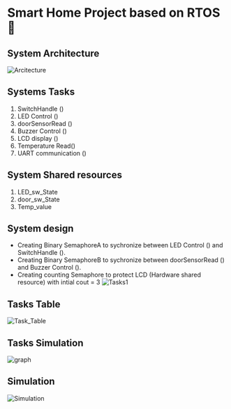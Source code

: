 # Smart Home Project based on RTOS 🧩
##  System Architecture  
![Arcitecture](https://github.com/ahmed2-salah/SmartHome_RTOS/assets/90197922/ab6f799d-9f00-48cf-8f74-a96e517e181e)

## Systems Tasks
1. SwitchHandle ()
2. LED Control  ()
3. doorSensorRead ()
4. Buzzer Control ()
5. LCD display ()
6. Temperature Read()
7. UART communication ()

## System Shared resources
1. LED_sw_State
2. door_sw_State
3. Temp_value

## System design
* Creating Binary SemaphoreA to sychronize between  LED Control  () and SwitchHandle ().
* Creating Binary SemaphoreB to sychronize between  doorSensorRead () and Buzzer Control ().
* Creating counting Semaphore to protect LCD (Hardware shared resource) with intial cout = 3
![Tasks1](https://github.com/ahmed2-salah/SmartHome_RTOS/assets/90197922/384719a6-290d-49a0-a7b9-5dc1e3ef73cb)

## Tasks Table
![Task_Table](https://github.com/ahmed2-salah/SmartHome_RTOS/assets/90197922/ae9bee23-d315-46cf-b90f-c5956b86a35d)

## Tasks Simulation
![graph](https://github.com/ahmed2-salah/SmartHome_RTOS/assets/90197922/d0abadca-fc46-4f07-9148-6b9be714a1c5)

## Simulation
![Simulation](https://github.com/ahmed2-salah/SmartHome_RTOS/assets/90197922/3e656bb6-7fb9-4275-8c6b-8b54b2d6148b)
